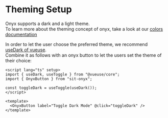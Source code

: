 # Theming Setup

Onyx supports a dark and a light theme.  
To learn more about the theming concept of onyx, take a look at our [colors documentation](/basics/colors.html)

In order to let the user choose the preferred theme, we recommend [useDark of vueuse](https://vueuse.org/core/useDark/#usedark).  
Combine it as follows with an onyx button to let the users set the theme of their choice:

```vue
<script lang="ts" setup>
import { useDark, useToggle } from "@vueuse/core";
import { OnyxButton } from "sit-onyx";

const toggleDark = useToggle(useDark());
</script>

<template>
  <OnyxButton label="Toggle Dark Mode" @click="toggleDark" />
</template>
```
